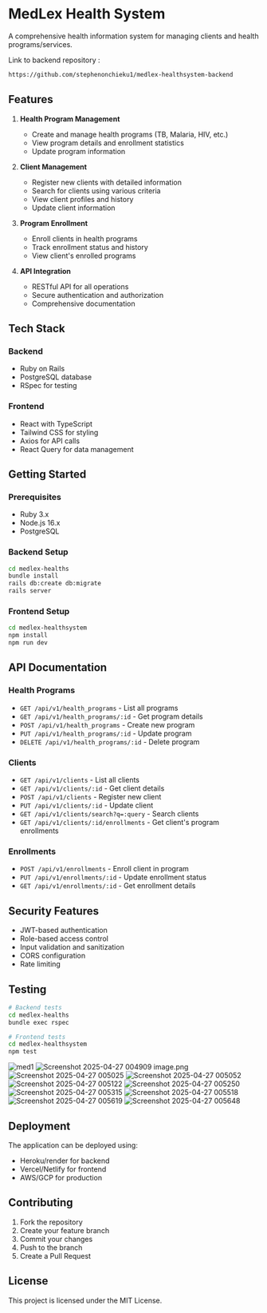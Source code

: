 # MedLex Health System

A comprehensive health information system for managing clients and health programs/services.

Link to backend repository :
```bash
https://github.com/stephenonchieku1/medlex-healthsystem-backend
```
## Features

1. **Health Program Management**
   - Create and manage health programs (TB, Malaria, HIV, etc.)
   - View program details and enrollment statistics
   - Update program information

2. **Client Management**
   - Register new clients with detailed information
   - Search for clients using various criteria
   - View client profiles and history
   - Update client information

3. **Program Enrollment**
   - Enroll clients in health programs
   - Track enrollment status and history
   - View client's enrolled programs

4. **API Integration**
   - RESTful API for all operations
   - Secure authentication and authorization
   - Comprehensive documentation

## Tech Stack

### Backend
- Ruby on Rails
- PostgreSQL database
- RSpec for testing

### Frontend
- React with TypeScript
- Tailwind CSS for styling
- Axios for API calls
- React Query for data management

## Getting Started

### Prerequisites
- Ruby 3.x
- Node.js 16.x
- PostgreSQL

### Backend Setup
```bash
cd medlex-healths
bundle install
rails db:create db:migrate
rails server
```

### Frontend Setup
```bash
cd medlex-healthsystem
npm install
npm run dev
```

## API Documentation

### Health Programs
- `GET /api/v1/health_programs` - List all programs
- `GET /api/v1/health_programs/:id` - Get program details
- `POST /api/v1/health_programs` - Create new program
- `PUT /api/v1/health_programs/:id` - Update program
- `DELETE /api/v1/health_programs/:id` - Delete program

### Clients
- `GET /api/v1/clients` - List all clients
- `GET /api/v1/clients/:id` - Get client details
- `POST /api/v1/clients` - Register new client
- `PUT /api/v1/clients/:id` - Update client
- `GET /api/v1/clients/search?q=:query` - Search clients
- `GET /api/v1/clients/:id/enrollments` - Get client's program enrollments

### Enrollments
- `POST /api/v1/enrollments` - Enroll client in program
- `PUT /api/v1/enrollments/:id` - Update enrollment status
- `GET /api/v1/enrollments/:id` - Get enrollment details

## Security Features
- JWT-based authentication
- Role-based access control
- Input validation and sanitization
- CORS configuration
- Rate limiting

## Testing
```bash
# Backend tests
cd medlex-healths
bundle exec rspec

# Frontend tests
cd medlex-healthsystem
npm test
```


![med1](https://github.com/user-attachments/assets/de4ca739-d09b-4038-afcb-35c80d4dbf59)
![Screenshot 2025-04-27 004909](https://github.com/user-attachments/assets/88ef57ed-6cfb-4571-ae2c-70a1c64f4451)
image.png![Screenshot 2025-04-27 005025](https://github.com/user-attachments/assets/d1780260-7e76-427b-84f2-5cd690542d12)
![Screenshot 2025-04-27 005052](https://github.com/user-attachments/assets/f4de8938-8999-44bd-91d0-b4d07eb9eb9f)
![Screenshot 2025-04-27 005122](https://github.com/user-attachments/assets/027f6e54-d435-49b1-8821-4f8fec16dfd2)
![Screenshot 2025-04-27 005250](https://github.com/user-attachments/assets/ee82bfd5-7f0e-4746-885a-80397099bea0)
![Screenshot 2025-04-27 005315](https://github.com/user-attachments/assets/71d63eb4-c259-4f62-ac14-b5576b546437)
![Screenshot 2025-04-27 005518](https://github.com/user-attachments/assets/6abf0a14-4836-4f70-84a9-189f4fb61761)
![Screenshot 2025-04-27 005619](https://github.com/user-attachments/assets/c2bc642b-8262-40ad-b34a-c642207a47a3)
![Screenshot 2025-04-27 005648](https://github.com/user-attachments/assets/ed28a0af-c14b-4d54-b6b4-233e3d255abd)

## Deployment
The application can be deployed using:
- Heroku/render for backend
- Vercel/Netlify for frontend
- AWS/GCP for production

## Contributing
1. Fork the repository
2. Create your feature branch
3. Commit your changes
4. Push to the branch
5. Create a Pull Request

## License
This project is licensed under the MIT License.

